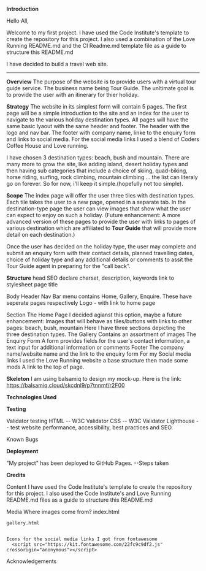 **Introduction**

Hello All,

Welcome to my first project. I have used the Code Institute's template to create the repository for this project. I also used a combination of the Love Running README.md and the CI Readme.md template file as a guide to structure this README.md

I have decided to build a travel web site. 
__________________________________________________________________________________________________________________________________________________________________________

**Overview**
The purpose of the website is to provide users with a virtual tour guide service. The business name being Tour Guide. The unltimate goal is to provide the user with an itinerary for thier holiday.

**Strategy**
The website in its simplest form will contain 5 pages. The first page will be a simple introduction to the site and an index for the user to navigate to the various holiday destination types. All pages will have the same basic lyaout with the same header and footer. The header with the logo and nav bar. The footer with company name, linke to the enquiry form and links to social media. For the social media links I used a blend of Coders Coffee House and Love running.

I have chosen 3 destination types: beach, bush and mountain. There are many more to grow the site, like adding island, desert holiday types and then having sub categories that include a choice of skiing, quad-biking, horse riding, surfing, rock climbing, mountain climbing ... the list can literaly go on forever. So for now, i'll keep it simple.(hopefully not too simple). 

**Scope**
The index page will offer the user three tiles with destination types. Each tile takes the user to a new page, opened in a separate tab. In the destination-type page the user can view images that show what the user can expect to enjoy on such a holiday. (Future enhancement: A more advanced version of these pages to provide the user with links to pages of various destination which are affiliated to **Tour Guide** that will provide more detail on each destination.) 

Once the user has decided on the holiday type, the user may complete and submit an enquiry form with their contact details, planned travelling dates, choice of holiday type and any additional details or comments to assit the Tour Guide agent in preparing for the "call back".

**Structure**
head
  SEO
  declare charset, description, keywords
  link to stylesheet
  page title
  
Body
  Header
    Nav Bar menu contains Home, Gallery, Enquire. These have seperate pages respectively
    Logo - with link to home page 

  Section
    The Home Page
      I decided agianst this option, maybe a future enhancememt: Images that will behave as tiles/buttons with links to other pages: beach, bush, mountain
      Here I have three sections depicting the three destination types.
    The Gallery
      Contains an assortment of images
    The Enquiry Form
      A form provides fields for the user's contact information, a text input for additional information or comments
  Footer
    The company name/website name and the link to the enquiry form
    For my Social media links I used the Love Running website a base structure then made some mods 
    A link to the top of page.
  
**Skeleton**
I am using balsamiq to design my mock-up. Here is the link:
https://balsamiq.cloud/skcdnl9/p7tnnmf/r2F00


**Technologies Used**
  
**Testing**

Validator testing
  HTML -- W3C Validator
  CSS -- W3C Validator
  Lighthouse -- test website performance, accessibility, best practices and SEO.
  
Known Bugs

**Deployment**

"My project" has been deployed to GitHub Pages.
  --Steps taken
  
**Credits**

  Content
    I have used the Code Institute's template to create the repository for this project.
    I also used the Code Institute's and Love Running README.md files as a guide to structure this README.md
  
  Media
    Where images come from?
    index.html
      
    gallery.html


    Icons for the social media links I got from fontawesome
      <script src="https://kit.fontawesome.com/22fc9c9df2.js" crossorigin="anonymous"></script>
    
  Acknowledgements
    
